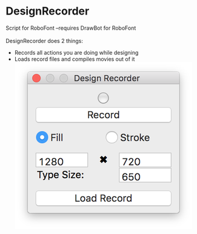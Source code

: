 # DesignRecorder
Script for RoboFont –requires DrawBot for RoboFont</br>
</br>
DesignRecorder does 2 things:
* Records all actions you are doing while designing
* Loads record files and compiles movies out of it</br>
<img src="DesignRecorderUI.png?raw=true" /></br>